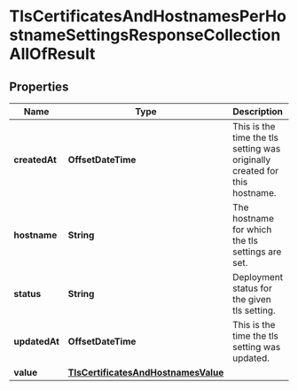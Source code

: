 

# TlsCertificatesAndHostnamesPerHostnameSettingsResponseCollectionAllOfResult


## Properties

| Name | Type | Description | Notes |
|------------ | ------------- | ------------- | -------------|
|**createdAt** | **OffsetDateTime** | This is the time the tls setting was originally created for this hostname. |  [optional] |
|**hostname** | **String** | The hostname for which the tls settings are set. |  [optional] |
|**status** | **String** | Deployment status for the given tls setting. |  [optional] |
|**updatedAt** | **OffsetDateTime** | This is the time the tls setting was updated. |  [optional] |
|**value** | [**TlsCertificatesAndHostnamesValue**](TlsCertificatesAndHostnamesValue.md) |  |  [optional] |



